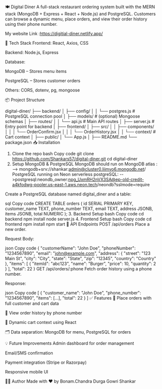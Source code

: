 🍽️ Digital Diner
A full-stack restaurant ordering system built with the MERN stack (MongoDB + Express + React + Node.js) and PostgreSQL. Customers can browse a dynamic menu, place orders, and view their order history using their phone number.

My website Link :https://digitial-diner.netlify.app/

🚀 Tech Stack
Frontend: React, Axios, CSS

Backend: Node.js, Express

Database:

MongoDB – Stores menu items

PostgreSQL – Stores customer orders

Others: CORS, dotenv, pg, mongoose

📦 Project Structure

digital-diner/
├── backend/
│ ├── config/
│ │ └── postgres.js # PostgreSQL connection pool
│ ├── models/ # (optional) Mongoose schemas
│ ├── routes/
│ │ └── api.js # Main API routes
│ ├── server.js # Entry point for backend
│
├── frontend/
│ ├── src/
│ │ ├── components/
│ │ │ └── OrderConfirm.jsx
│ │ │ └── OrderHistory.jsx
│ │ └── context/ # Cart context
│ ├── public/
│ └── App.js
│
├── README.md
└── package.json
📥 Installation

1. Clone the repo
   bash
   Copy code
   git clone https://github.com/Shankars57/digital-diner.git
   cd digital-diner
2. Setup MongoDB & PostgreSQL
   MongoDB should run on MongoDB atlas :
   --> mongodb+srv://shankar:admin@cluster0.liimvo6.mongodb.net/
   PostgreSQL running on Neon serverless postgreSQL:
   -->postgresql:neondb_owner:npg_UxmRH2nVX3SA@ep-old-credit-a4kfodwg-pooler.us-east-1.aws.neon.tech/neondb?sslmode=require

Create a PostgreSQL database named digital_diner and a table:

sql
Copy code
CREATE TABLE orders (
id SERIAL PRIMARY KEY,
customer_name TEXT,
phone_number TEXT,
email TEXT,
address JSONB,
items JSONB,
total NUMERIC
); 3. Backend Setup
bash
Copy code
cd backend
npm install
node server.js 4. Frontend Setup
bash
Copy code
cd frontend
npm install
npm start
🧪 API Endpoints
POST /api/orders
Place a new order.

Request Body:

json
Copy code
{
"customerName": "John Doe",
"phoneNumber": "1234567890",
"email": "john@example.com",
"address": {
"street": "123 Main St",
"city": "City",
"state": "State",
"zip": "12345",
"country": "Country"
},
"items": [
{ "itemId": "abc123", "name": "Burger", "price": 10, "quantity": 2 }
],
"total": 22
}
GET /api/orders/:phone
Fetch order history using a phone number.

Response:

json
Copy code
[
{
"customer_name": "John Doe",
"phone_number": "1234567890",
"items": [...],
"total": 22
}
]
✅ Features
🧾 Place orders with full customer and cart data

📜 View order history by phone number

🛒 Dynamic cart context using React

🗂 Data separation: MongoDB for menu, PostgreSQL for orders

💡 Future Improvements
Admin dashboard for order management

Email/SMS confirmation

Payment integration (Stripe or Razorpay)

Responsive mobile UI

🧑‍💻 Author
Made with ❤️ by Bonam.Chandra Durga Gowri Shankar
